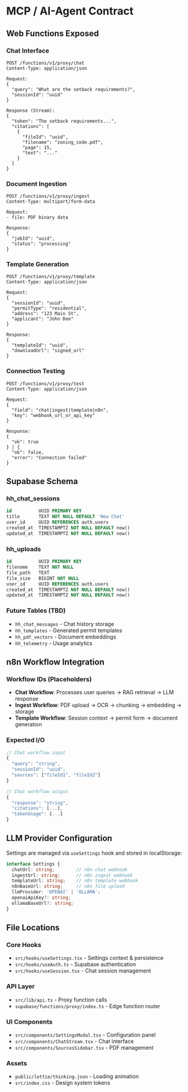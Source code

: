 # MCP / AI-Agent Contract

## Web Functions Exposed

### Chat Interface
```
POST /functions/v1/proxy/chat
Content-Type: application/json

Request:
{
  "query": "What are the setback requirements?",
  "sessionId": "uuid"
}

Response (Stream):
{
  "token": "The setback requirements...",
  "citations": [
    {
      "fileId": "uuid",
      "filename": "zoning_code.pdf", 
      "page": 15,
      "text": "..."
    }
  ]
}
```

### Document Ingestion
```
POST /functions/v1/proxy/ingest
Content-Type: multipart/form-data

Request:
- file: PDF binary data

Response:
{
  "jobId": "uuid",
  "status": "processing"
}
```

### Template Generation
```
POST /functions/v1/proxy/template
Content-Type: application/json

Request:
{
  "sessionId": "uuid",
  "permitType": "residential",
  "address": "123 Main St",
  "applicant": "John Doe"
}

Response:
{
  "templateId": "uuid",
  "downloadUrl": "signed_url"
}
```

### Connection Testing
```
POST /functions/v1/proxy/test
Content-Type: application/json

Request:
{
  "field": "chat|ingest|template|n8n",
  "key": "webhook_url_or_api_key"
}

Response:
{
  "ok": true
} | {
  "ok": false,
  "error": "Connection failed"
}
```

## Supabase Schema

### hh_chat_sessions
```sql
id          UUID PRIMARY KEY
title       TEXT NOT NULL DEFAULT 'New Chat'
user_id     UUID REFERENCES auth.users
created_at  TIMESTAMPTZ NOT NULL DEFAULT now()
updated_at  TIMESTAMPTZ NOT NULL DEFAULT now()
```

### hh_uploads
```sql
id          UUID PRIMARY KEY
filename    TEXT NOT NULL
file_path   TEXT
file_size   BIGINT NOT NULL
user_id     UUID REFERENCES auth.users
created_at  TIMESTAMPTZ NOT NULL DEFAULT now()
updated_at  TIMESTAMPTZ NOT NULL DEFAULT now()
```

### Future Tables (TBD)
- `hh_chat_messages` - Chat history storage
- `hh_templates` - Generated permit templates
- `hh_pdf_vectors` - Document embeddings
- `hh_telemetry` - Usage analytics

## n8n Workflow Integration

### Workflow IDs (Placeholders)
- **Chat Workflow**: Processes user queries → RAG retrieval → LLM response
- **Ingest Workflow**: PDF upload → OCR → chunking → embedding → storage
- **Template Workflow**: Session context → permit form → document generation

### Expected I/O
```javascript
// Chat workflow input
{
  "query": "string",
  "sessionId": "uuid",
  "sources": ["fileId1", "fileId2"]
}

// Chat workflow output
{
  "response": "string",
  "citations": [...],
  "tokenUsage": {...}
}
```

## LLM Provider Configuration

Settings are managed via `useSettings` hook and stored in localStorage:

```typescript
interface Settings {
  chatUrl: string;        // n8n chat webhook
  ingestUrl: string;      // n8n ingest webhook  
  templateUrl: string;    // n8n template webhook
  n8nBaseUrl: string;     // n8n file upload
  llmProvider: 'OPENAI' | 'OLLAMA';
  openaiApiKey?: string;
  ollamaBaseUrl?: string;
}
```

## File Locations

### Core Hooks
- `src/hooks/useSettings.tsx` - Settings context & persistence
- `src/hooks/useAuth.ts` - Supabase authentication
- `src/hooks/useSession.tsx` - Chat session management

### API Layer
- `src/lib/api.ts` - Proxy function calls
- `supabase/functions/proxy/index.ts` - Edge function router

### UI Components
- `src/components/SettingsModal.tsx` - Configuration panel
- `src/components/ChatStream.tsx` - Chat interface
- `src/components/SourcesSidebar.tsx` - PDF management

### Assets
- `public/lottie/thinking.json` - Loading animation
- `src/index.css` - Design system tokens